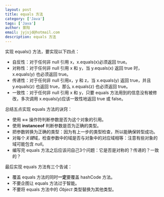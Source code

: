 ```yaml
---
layout: post
title: equals 方法
category: ['Java']
tags: ['Java']
author: 景阳
email: jyjsjd@hotmail.com
description: equals 方法
---
```


实现 equals() 方法，要实现以下四点：
* 自反性：对于任何非 null 引用 x，x.equals(x)必须返回 true。
* 对称性：对于任何非 null 引用 x 和 y，当 y.equals(x) 返回 true 时，x.equals(y) 也必须返回 true。
* 传递性：对于任何非 null 引用x，y 和 z，当 x.equals(y) 返回 true，并且 y.equals(z) 也返回 true，那么 x.equals(z) 也必须返回 true。
* 一致性：对于任何非 null 引用 x 和 y，只要 equals 方法用到的信息没有被修改，多次调用 x.equals(y)应该一致性地返回 true 或 false。

总结五点实现 equals 方法的诀窍：
* 使用 **==** 操作符判断参数是否为这个对象的引用。
* 使用 **instanceof** 判断参数是否为正确的类型。
* 把参数转换为正确的类型：因为有上一步的类型检查，所以能确保转型成功。
* 对每个*关键*域，检查参数中的域是否与对象中的对应域相等：注意有些对象的域可能包含 *null*。
* 编写完 equals 方法之后应该问自己3个问题：它是否是对称的？传递的？一致的？

最后实现 equals 方法有三个告诫：
* 覆盖 equals 方法的同时**一定**要覆盖 hashCode 方法。
* 不要企图让 equals 方法过于智能。
* 不要将 equals 方法中的 *Object* 类型替换为其他类型。

